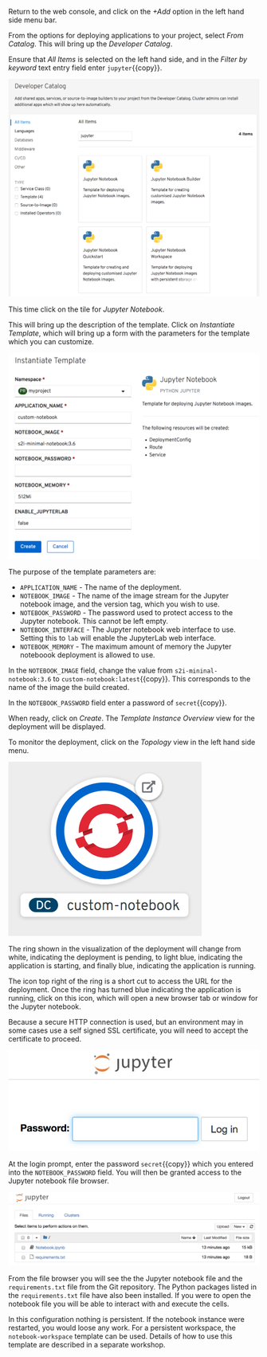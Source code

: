 Return to the web console, and click on the _+Add_ option in the left hand side menu bar.

From the options for deploying applications to your project, select _From Catalog_. This will bring up the _Developer Catalog_.

Ensure that _All Items_ is selected on the left hand side, and in the _Filter by keyword_ text entry field enter ``jupyter``{{copy}}.

![Add to Project](../../assets/jupyter/custom-notebooks-42/05-jupyter-notebook-templates.png)

This time click on the tile for _Jupyter Notebook_.

This will bring up the description of the template. Click on _Instantiate Template_, which will bring up a form with the parameters for the template which you can customize.

![Instatiate Template](../../assets/jupyter/custom-notebooks-42/05-instantiate-template.png)

The purpose of the template parameters are:

* ``APPLICATION_NAME`` - The name of the deployment.
* ``NOTEBOOK_IMAGE`` - The name of the image stream for the Jupyter notebook image, and the version tag, which you wish to use.
* ``NOTEBOOK_PASSWORD`` - The password used to protect access to the Jupyter notebook. This cannot be left empty.
* ``NOTEBOOK_INTERFACE`` - The Jupyter notebook web interface to use. Setting this to ``lab`` will enable the JupyterLab web interface.
* ``NOTEBOOK_MEMORY`` - The maximum amount of memory the Jupyter noteboook deployment is allowed to use.

In the ``NOTEBOOK_IMAGE`` field, change the value from ``s2i-mininal-notebook:3.6`` to ``custom-notebook:latest``{{copy}}. This corresponds to the name of the image the build created.

In the ``NOTEBOOK_PASSWORD`` field enter a password of ``secret``{{copy}}.

When ready, click on _Create_. The _Template Instance Overview_ view for the deployment will be displayed.

To monitor the deployment, click on the _Topology_ view in the left hand side menu.

![Topology View](../../assets/jupyter/custom-notebooks-42/05-topology-view.png)

The ring shown in the visualization of the deployment will change from white, indicating the deployment is pending, to light blue, indicating the application is starting, and finally blue, indicating the application is running.

The icon top right of the ring is a short cut to access the URL for the deployment. Once the ring has turned blue indicating the application is running, click on this icon, which will open a new browser tab or window for the Jupyter notebook.

Because a secure HTTP connection is used, but an environment may in some cases use a self signed SSL certificate, you will need to accept the certificate to proceed.

![Login Prompt](../../assets/jupyter/custom-notebooks-42/05-notebook-login-prompt.png)

At the login prompt, enter the password ``secret``{{copy}} which you entered into the ``NOTEBOOK_PASSWORD`` field. You will then be granted access to the Jupyter notebook file browser.

![Classic Notebook](../../assets/jupyter/custom-notebooks-42/05-classic-notebook-interface.png)

From the file browser you will see the the Jupyter notebook file and the ``requirements.txt`` file from the Git repository. The Python packages listed in the ``requirements.txt`` file have also been installed. If you were to open the notebook file you will be able to interact with and execute the cells.

In this configuration nothing is persistent. If the notebook instance were restarted, you would loose any work. For a persistent workspace, the ``notebook-workspace`` template can be used. Details of how to use this template are described in a separate workshop.
